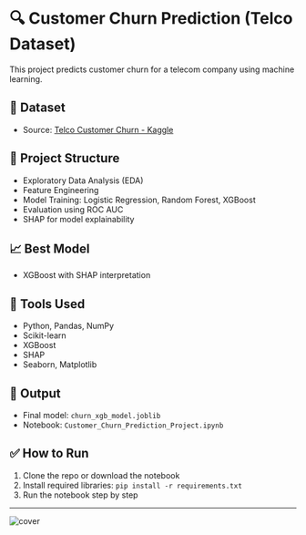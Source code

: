 
# 🔍 Customer Churn Prediction (Telco Dataset)

This project predicts customer churn for a telecom company using machine learning.

## 📂 Dataset
- Source: [Telco Customer Churn - Kaggle](https://www.kaggle.com/datasets/blastchar/telco-customer-churn)

## 🚀 Project Structure
- Exploratory Data Analysis (EDA)
- Feature Engineering
- Model Training: Logistic Regression, Random Forest, XGBoost
- Evaluation using ROC AUC
- SHAP for model explainability

## 📈 Best Model
- XGBoost with SHAP interpretation

## 📘 Tools Used
- Python, Pandas, NumPy
- Scikit-learn
- XGBoost
- SHAP
- Seaborn, Matplotlib

## 🧠 Output
- Final model: `churn_xgb_model.joblib`
- Notebook: `Customer_Churn_Prediction_Project.ipynb`

## ✅ How to Run
1. Clone the repo or download the notebook
2. Install required libraries: `pip install -r requirements.txt`
3. Run the notebook step by step

---

![cover](cover.png)

